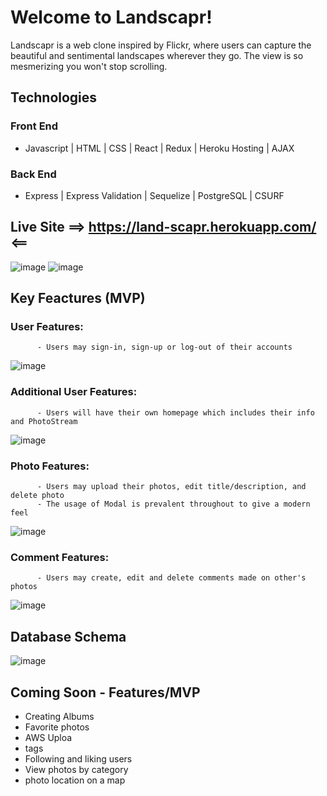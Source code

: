 # Welcome to Landscapr!

Landscapr is a web clone inspired by Flickr, where users can capture the beautiful and sentimental landscapes wherever they go. The view is so mesmerizing you won't stop scrolling.


## Technologies
  ### Front End
  - Javascript | HTML | CSS | React | Redux | Heroku Hosting | AJAX
  ### Back End
  - Express | Express Validation | Sequelize | PostgreSQL | CSURF 
 
## Live Site ==> https://land-scapr.herokuapp.com/ <==
  ![image](https://user-images.githubusercontent.com/78452452/129506165-c95a6280-d49c-4989-a398-89f6fa326254.png)
  ![image](https://user-images.githubusercontent.com/78452452/129506449-60c471b7-e0ec-47b1-9293-cb57f0474871.png)

 
## Key Feactures (MVP)
   ### User Features: 
          - Users may sign-in, sign-up or log-out of their accounts
   ![image](https://user-images.githubusercontent.com/78452452/129507228-d32f9791-1580-418d-b772-e8354e669338.png)

   ### Additional User Features: 
          - Users will have their own homepage which includes their info and PhotoStream
   ![image](https://user-images.githubusercontent.com/78452452/129506642-6f05114e-e181-4faf-ac02-79d5ffac1716.png)
   
   ### Photo Features: 
          - Users may upload their photos, edit title/description, and delete photo
          - The usage of Modal is prevalent throughout to give a modern feel
   ![image](https://user-images.githubusercontent.com/78452452/129506875-7a666c97-9d16-4eca-bd5f-fd26f66cfb0f.png)

   ### Comment Features: 
          - Users may create, edit and delete comments made on other's photos
   ![image](https://user-images.githubusercontent.com/78452452/129507024-70fb387b-4ef6-4dab-a68d-37e05bd7f810.png)

## Database Schema
   ![image](https://user-images.githubusercontent.com/78452452/129505233-ad6e9c41-8763-4965-82f4-367c6560d125.png)


## Coming Soon - Features/MVP
  - Creating Albums
  - Favorite photos
  - AWS Uploa
  - tags
  - Following and liking users
  - View photos by category
  - photo location on a map


